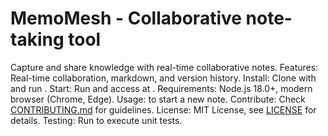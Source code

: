# MemoMesh - Collaborative note-taking tool
Capture and share knowledge with real-time collaborative notes.
Features: Real-time collaboration, markdown, and version history.
Install: Clone with  and run .
Start: Run  and access at .
Requirements: Node.js 18.0+, modern browser (Chrome, Edge).
Usage:  to start a new note.
Contribute: Check [CONTRIBUTING.md](CONTRIBUTING.md) for guidelines.
License: MIT License, see [LICENSE](LICENSE) for details.
Testing: Run  to execute unit tests.
